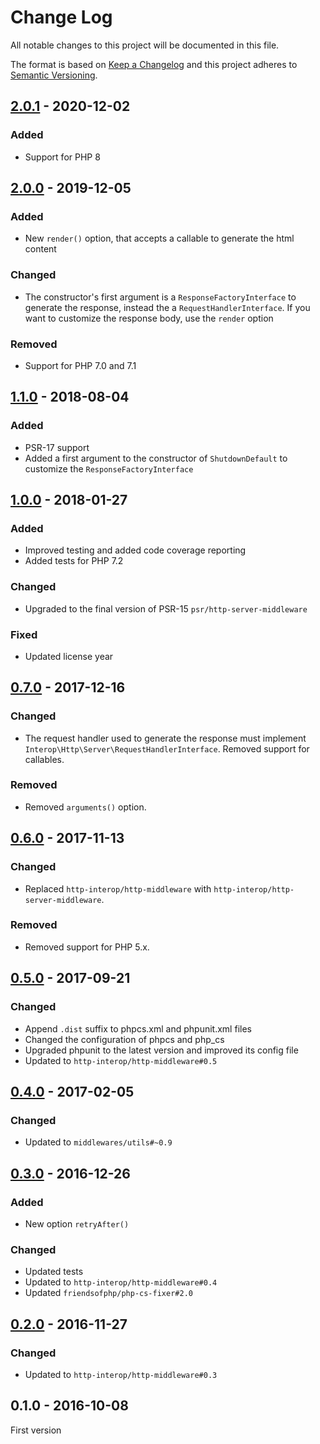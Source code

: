 # Change Log

All notable changes to this project will be documented in this file.

The format is based on [Keep a Changelog](http://keepachangelog.com/)
and this project adheres to [Semantic Versioning](http://semver.org/).

## [2.0.1] - 2020-12-02
### Added
- Support for PHP 8

## [2.0.0] - 2019-12-05
### Added
- New `render()` option, that accepts a callable to generate the html content

### Changed
- The constructor's first argument is a `ResponseFactoryInterface` to generate the response, instead the a `RequestHandlerInterface`. If you want to customize the response body, use the `render` option

### Removed
- Support for PHP 7.0 and 7.1

## [1.1.0] - 2018-08-04
### Added
- PSR-17 support
- Added a first argument to the constructor of `ShutdownDefault` to customize the `ResponseFactoryInterface`

## [1.0.0] - 2018-01-27
### Added
- Improved testing and added code coverage reporting
- Added tests for PHP 7.2

### Changed
- Upgraded to the final version of PSR-15 `psr/http-server-middleware`

### Fixed
- Updated license year

## [0.7.0] - 2017-12-16
### Changed
- The request handler used to generate the response must implement `Interop\Http\Server\RequestHandlerInterface`. Removed support for callables.

### Removed
- Removed `arguments()` option.

## [0.6.0] - 2017-11-13
### Changed
- Replaced `http-interop/http-middleware` with  `http-interop/http-server-middleware`.

### Removed
- Removed support for PHP 5.x.

## [0.5.0] - 2017-09-21
### Changed
- Append `.dist` suffix to phpcs.xml and phpunit.xml files
- Changed the configuration of phpcs and php_cs
- Upgraded phpunit to the latest version and improved its config file
- Updated to `http-interop/http-middleware#0.5`

## [0.4.0] - 2017-02-05
### Changed
- Updated to `middlewares/utils#~0.9`

## [0.3.0] - 2016-12-26
### Added
- New option `retryAfter()`

### Changed
- Updated tests
- Updated to `http-interop/http-middleware#0.4`
- Updated `friendsofphp/php-cs-fixer#2.0`

## [0.2.0] - 2016-11-27
### Changed
- Updated to `http-interop/http-middleware#0.3`

## 0.1.0 - 2016-10-08
First version

[2.0.1]: https://github.com/middlewares/shutdown/compare/v2.0.0...v2.0.1
[2.0.0]: https://github.com/middlewares/shutdown/compare/v1.1.0...v2.0.0
[1.1.0]: https://github.com/middlewares/shutdown/compare/v1.0.0...v1.1.0
[1.0.0]: https://github.com/middlewares/shutdown/compare/v0.7.0...v1.0.0
[0.7.0]: https://github.com/middlewares/shutdown/compare/v0.6.0...v0.7.0
[0.6.0]: https://github.com/middlewares/shutdown/compare/v0.5.0...v0.6.0
[0.5.0]: https://github.com/middlewares/shutdown/compare/v0.4.0...v0.5.0
[0.4.0]: https://github.com/middlewares/shutdown/compare/v0.3.0...v0.4.0
[0.3.0]: https://github.com/middlewares/shutdown/compare/v0.2.0...v0.3.0
[0.2.0]: https://github.com/middlewares/shutdown/compare/v0.1.0...v0.2.0
